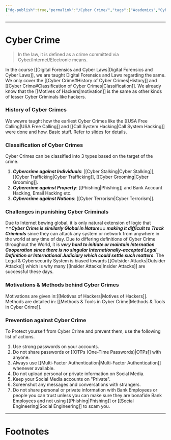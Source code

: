 ```yaml
---
{"dg-publish":true,"permalink":"/Cyber Crime/","tags":["Academics","CyberSec"]}
---
```



---
# Cyber Crime
> In the law, it is defined as a crime committed via Cyber/Internet/Electronic means.

In the course [[Digital Forensics and Cyber Laws\|Digital Forensics and Cyber Laws]], we are taught Digital Forensics and Laws regarding the same. We only cover the [[Cyber Crime#History of Cyber Crimes\|History]] and [[Cyber Crime#Classification of Cyber Crimes\|Classification]]. We already know that the [[Motives of Hackers\|motivation]] is the same as other kinds of lesser Cyber Criminals like hackers.

### History of Cyber Crimes
We wewre taught how the earliest Cyber Crimes like the [[USA Free Calling\|USA Free Calling]] and [[Call System Hacking\|Call System Hacking]] were done and how.
Basic stuff. Refer to slides for details.

### Classification of Cyber Crimes
Cyber Crimes can be classified into 3 types based on the target of the crime.
1. ***Cybercrime against Individuals***: [[Cyber Stalking\|Cyber Stalking]], [[Cyber Trafficking\|Cyber Trafficking]], [[Cyber Grooming\|Cyber Grooming]].
2. ***Cybercrime against Property***: [[Phishing\|Phishing]] and Bank Account Hacking, Email Hacking etc.
3. ***Cybercrime against Nations***: [[Cyber Terrorism\|Cyber Terrorism]].

### Challenges in punishing Cyber Criminals
Due to Internet bewing global, it is only natural extension of logic that ***==Cyber Crime is similarly Global in Nature== making it difficult to Track Criminals*** since they can attack any system or network from anywhere in the world at any time of day. 
Due to differing definitions of Cyber Crime throughout the World, it is ***very hard to initiate or maintain Internation Cooperation since there is no singular Internationally-accepted Legal Definition or International Judiciary which could settle such matters***. The Legal & Cybersecurity System is biased towards [[Outsider Attacks\|Outsider Attacks]] which is why many [[Insider Attacks\|Insider Attacks]] are successful these days. 

### Motivations & Methods behind Cyber Crimes
Motivations are given in:[[Motives of Hackers\|Motives of Hackers]].
Methods are detailed in: [[Methods & Tools in Cyber Crime\|Methods & Tools in Cyber Crime]].

### Prevention against Cyber Crime
To Protect yourself from Cyber Crime and prevent them, use the following list of actions.
1. Use strong passwords on your accounts.
2. Do not share passwords or [[OTPs (One-Time Passwords)\|OTPs]] with anyone.
3. Always use [[Multi-Factor Authentication\|Multi-Factor Authentication]] whenever available.
4. Do not upload personal or private information on Social Media.
5. Keep your Social Media accounts on "Private".
6. Screenshot any messages and conversations with strangers.
7. Do not share personal or private information with Bank Employees or people you can trust unless you can make sure they are bonafide Bank Employees and not using [[Phishing\|Phishing]] or [[Social Engineering\|Social Engineering]] to scam you.

---
# Footnotes